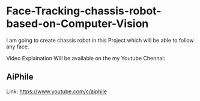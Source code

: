 # Face-Tracking-chassis-robot-based-on-Computer-Vision

I am going to create chassis robot in this Project which will be able to follow any face. 

Video Explaination Will be available on the my Youtube Chennal: 
## AiPhile
Link: https://www.youtube.com/c/aiphile
